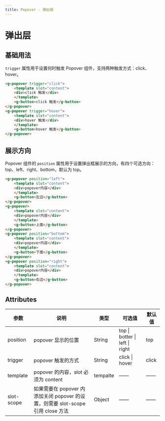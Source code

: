 ```yaml
---
title: Popover - 弹出框
---
```

# 弹出层

## 基础用法

`trigger` 属性用于设置何时触发 Popover 组件，支持两种触发方式：click、hover。 

<ClientOnly>
  <popover-demo1></popover-demo1>
</ClientOnly>

``` html
<g-popover trigger="click">
    <template slot="content">
    <div>click 触发</div>
    </template>
    <g-button>click 触发</g-button>
</g-popover>
<g-popover trigger="hover">
    <template slot="content">
    <div>hover 触发</div>
    </template>
    <g-button>hover 触发</g-button>
</g-popover>
```

## 展示方向

Popover 组件的 `position` 属性用于设置弹出框展示的方向，有四个可选方向：top、left、right、bottom，默认为 top。 

<ClientOnly>
  <popover-demo2></popover-demo2>
</ClientOnly>

``` html
<g-popover position="left">
    <template slot="content">
    <div>popover内容</div>
    </template>
    <g-button>左边</g-button>
</g-popover>
<g-popover>
    <template slot="content">
    <div>popover内容</div>
    </template>
    <g-button>上面</g-button>
</g-popover>
<g-popover position="bottom">
    <template slot="content">
    <div>popover内容</div>
    </template>
    <g-button>下面</g-button>
</g-popover>
<g-popover position="right">
    <template slot="content">
    <div>popover内容</div>
    </template>
    <g-button>右边</g-button>
</g-popover>
```
## Attributes

| 参数       | 说明                                                         | 类型     | 可选值                         | 默认值 |
| ---------- | ------------------------------------------------------------ | -------- | ------------------------------ | ------ |
| position   | popover 显示的位置                                           | String   | top \| botter \| left \| right | top    |
| trigger    | popover 触发的方式                                           | String   | click \| hover                 | click  |
| template   | popover 的内容，slot 必须为 content                          | tempalte | ——                             | ——     |
| slot-scope | 如果需要在 popover 内添加关闭 popover 的设置，则需要 slot-scope 引用 close 方法 | Object   | ——                             | ——     |